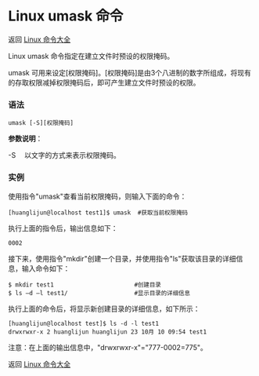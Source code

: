 # Linux umask 命令

返回 [Linux 命令大全](https://ahuang007.github.com/Linux-Command)

Linux umask 命令指定在建立文件时预设的权限掩码。

umask 可用来设定[权限掩码]。[权限掩码]是由3个八进制的数字所组成，将现有的存取权限减掉权限掩码后，即可产生建立文件时预设的权限。

### 语法

```
umask [-S][权限掩码]
```

**参数说明**：

-S 　以文字的方式来表示权限掩码。

### 实例

使用指令"umask"查看当前权限掩码，则输入下面的命令：

```
[huanglijun@localhost test1]$ umask  #获取当前权限掩码 
```

执行上面的指令后，输出信息如下：

```
0002
```

接下来，使用指令"mkdir"创建一个目录，并使用指令"ls"获取该目录的详细信息，输入命令如下：

```
$ mkdir test1                       #创建目录  
$ ls –d –l test1/                   #显示目录的详细信息  
```

执行上面的命令后，将显示新创建目录的详细信息，如下所示：

```
[huanglijun@localhost test]$ ls -d -l test1
drwxrwxr-x 2 huanglijun huanglijun 23 10月 10 09:54 test1
```

注意：在上面的输出信息中，"drwxrwxr-x"="777-0002=775"。

返回 [Linux 命令大全](https://ahuang007.github.com/Linux-Command)